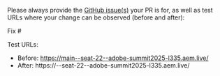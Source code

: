 Please always provide the [GitHub issue(s)](../issues) your PR is for, as well as test URLs where your change can be observed (before and after):

Fix #<gh-issue-id>

Test URLs:
- Before: https://main--seat-22--adobe-summit2025-l335.aem.live/
- After: https://<branch>--seat-22--adobe-summit2025-l335.aem.live/
